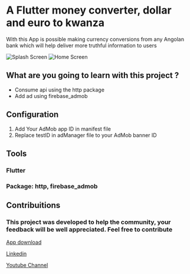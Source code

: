 # A Flutter money converter, dollar and euro to kwanza

With this App is possible making currency conversions from any Angolan bank which will help deliver more truthful information to users

![Splash Screen](https://github.com/antonio-nicolau/flutter-money-converter/blob/main/image1.jpg)
![Home Screen](https://github.com/antonio-nicolau/flutter-money-converter/blob/main/image2.jpg)

## What are you going to learn with this project ?

- Consume api using the http package
- Add ad using firebase_admob

## Configuration
1. Add Your AdMob app ID in manifest file
2. Replace testID in adManager file to your AdMob banner ID

## Tools
### Flutter
### Package: http, firebase_admob

## Contribuitions
### This project was developed to help the community, your feedback will be well appreciated. Feel free to contribute

[App download](https://bit.ly/2KWgbzM)

[Linkedin](https://www.linkedin.com/in/ant%C3%B3nio-nicolau-5b7557181/)

[Youtube Channel](https://www.youtube.com/channel/UCEWMpqJBIAjO3Lholi6VsDA)
